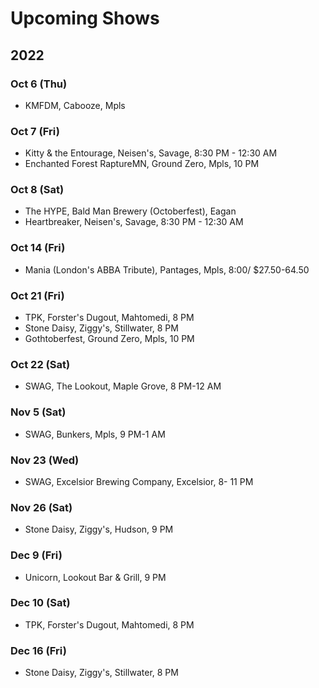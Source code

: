 # Upcoming Shows

## 2022

### Oct 6 (Thu)
- KMFDM, Cabooze, Mpls

### Oct 7 (Fri)
- Kitty & the Entourage, Neisen's, Savage, 8:30 PM - 12:30 AM
- Enchanted Forest RaptureMN, Ground Zero, Mpls, 10 PM

### Oct 8 (Sat)
- The HYPE, Bald Man Brewery (Octoberfest), Eagan
- Heartbreaker, Neisen's, Savage, 8:30 PM - 12:30 AM

### Oct 14 (Fri)
- Mania (London's ABBA Tribute), Pantages, Mpls, 8:00/ $27.50-64.50

### Oct 21 (Fri)
- TPK, Forster's Dugout, Mahtomedi, 8 PM
- Stone Daisy, Ziggy's, Stillwater, 8 PM
- Gothtoberfest, Ground Zero, Mpls, 10 PM

### Oct 22 (Sat)
- SWAG, The Lookout, Maple Grove, 8 PM-12 AM

### Nov 5 (Sat)
- SWAG, Bunkers, Mpls, 9 PM-1 AM

### Nov 23 (Wed)
- SWAG, Excelsior Brewing Company, Excelsior, 8- 11 PM

### Nov 26 (Sat)
- Stone Daisy, Ziggy's, Hudson, 9 PM

### Dec 9 (Fri)
- Unicorn, Lookout Bar & Grill, 9 PM

### Dec 10 (Sat)
- TPK, Forster's Dugout, Mahtomedi, 8 PM

### Dec 16 (Fri)
- Stone Daisy, Ziggy's, Stillwater, 8 PM


